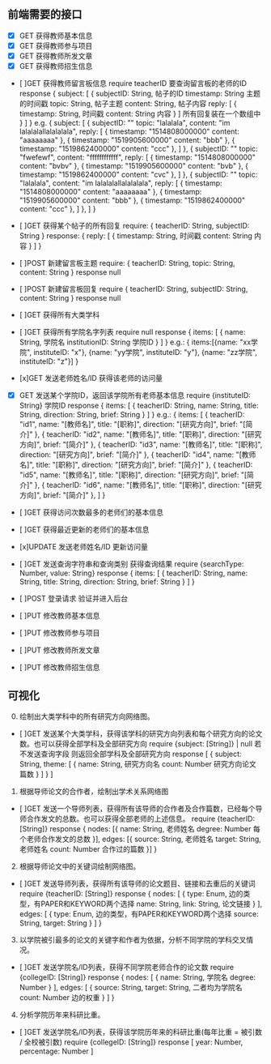 ## 前端需要的接口
- [x] GET 获得教师基本信息
- [x] GET 获得教师参与项目
- [x] GET 获得教师所发文章
- [x] GET 获得教师招生信息

- [ ]GET 获得教师留言板信息
require teacherID 要查询留言板的老师的ID
response {
subject: [
	{
		subjectID: String, 帖子的ID
		timestamp: String 主题的时间戳
		topic: String, 帖子主题
		content: String, 帖子内容
		reply: [
			{
				timestamp: String, 时间戳
				content: String 内容
			}
		] 所有回复装在一个数组中
	}
]
}
e.g.
{
	subject: [
		{
			subjectID: ""
			topic: "lalalala",
			content: "im lalalalallalalalala",
			reply: [
			{
				timestamp: "1514808000000"
				content: "aaaaaaaa"
			},
			{
				timestamp: "1519905600000"
				content: "bbb"
			},
			{
				timestamp: "1519862400000"
				content: "ccc"
			},
		]
	},
	{
		subjectID: ""
		topic: "fwefewf",
		content: "ffffffffffff",
		reply: [
		{
			timestamp: "1514808000000"
			content: "bvbv"
		},
		{
			timestamp: "1519905600000"
			content: "bvb"
		},
		{
			timestamp: "1519862400000"
			content: "cvc"
		},
	]
	},
	{
		subjectID: ""
		topic: "lalalala",
		content: "im lalalalallalalalala",
		reply: [
		{
			timestamp: "1514808000000"
			content: "aaaaaaaa"
		},
		{
			timestamp: "1519905600000"
			content: "bbb"
		},
		{
			timestamp: "1519862400000"
			content: "ccc"
		},
	]
	},
]
}

- [ ]GET 获得某个帖子的所有回复
require: {
	teacherID: String,
	subjectID: String
}
response: {
	reply: [
		{
			timestamp: String, 时间戳
			content: String 内容
		}
	]
}

- [ ]POST 新建留言板主题
require: {
	teacherID: String,
	topic: String,
	content: String
}
response null

- [ ]POST 新建留言板回复
require {
	teacherID: String,
	subjectID: String,
	content: String
}
response null

- [ ]GET 获得所有大类学科

- [ ]GET 获得所有学院名字列表
require null
response {
	items: [
		{
			name: String, 学院名
			institutionID: String 学院ID
		}
	]
}
e.g.:
{
	items:[{name: "xx学院", instituteID: "x"}, {name: "yy学院", instituteID: "y"}, {name: "zz学院", instituteID: "z"}]
}
- [x]GET 发送老师姓名/ID 获得该老师的访问量

- [x] GET 发送某个学院ID，返回该学院所有老师基本信息
require {instituteID: String} 学院ID
response {
	items: [
		{
			teacherID: String,
			name: String,
			title: String,
			direction: String,
			brief: String
		}
	]
}
e.g.:
{
	items: [
		{
			teacherID: "id1",
			name: "[教师名]",
			title: "[职称]",
			direction: "[研究方向]",
			brief: "[简介]"
		},
		{
			teacherID: "id2",
			name: "[教师名]",
			title: "[职称]",
			direction: "[研究方向]",
			brief: "[简介]"
		},
		{
			teacherID: "id3",
			name: "[教师名]",
			title: "[职称]",
			direction: "[研究方向]",
			brief: "[简介]"
		},
		{
			teacherID: "id4",
			name: "[教师名]",
			title: "[职称]",
			direction: "[研究方向]",
			brief: "[简介]"
		},
		{
			teacherID: "id5",
			name: "[教师名]",
			title: "[职称]",
			direction: "[研究方向]",
			brief: "[简介]"
		},
		{
			teacherID: "id6",
			name: "[教师名]",
			title: "[职称]",
			direction: "[研究方向]",
			brief: "[简介]"
		},
	]
}
- [ ]GET 获得访问次数最多的老师们的基本信息

- [ ]GET 获得最近更新的老师们的基本信息

- [x]UPDATE 发送老师姓名/ID 更新访问量

- [ ]GET 发送查询字符串和查询类别 获得查询结果
require {searchType: Number, value: String}
response {
	items: [
		{
			teacherID: String,
			name: String,
			title: String,
			direction: String,
			brief: String
		}
	]
}

- [ ]POST 登录请求 验证并进入后台
- [ ]PUT 修改教师基本信息
- [ ]PUT 修改教师参与项目
- [ ]PUT 修改教师所发文章
- [ ]PUT 修改教师招生信息

## 可视化
0. 绘制出大类学科中的所有研究方向网络图。

- [ ]GET 发送某个大类学科，获得该学科的研究方向列表和每个研究方向的论文数。也可以获得全部学科及全部研究方向
require {subject: [String]} | null 若不发送查询字段 则返回全部学科及全部研究方向
response [
{
	subject: String,
	theme: [
		{
			name: String, 研究方向名
			count: Number 研究方向论文篇数
		}
	]
}
]

1. 根据导师论文的合作者，绘制出学术关系网络图

- [ ]GET 发送一个导师列表，获得所有该导师的合作者及合作篇数，已经每个导师合作发文的总数。也可以获得全部老师的上述信息。
require {teacherID: [String]}
response {
	nodes: [{
		name: String, 老师姓名
		degree: Number 每个老师合作发文的总数
	}],
	edges: [{
		source: String, 老师姓名
		target: String, 老师姓名
		count: Number 合作过的篇数
	}]
}

2. 根据导师论文中的关键词绘制网络图。

- [ ]GET 发送导师列表，获得所有该导师的论文题目、链接和去重后的关键词
require {teacherID: [String]}
response {
	nodes: [
		{
			type: Enum, 边的类型，有PAPER和KEYWORD两个选择
			name: String,
			link: String, 论文链接
		}
	],
	edges: [
		{
			type: Enum, 边的类型，有PAPER和KEYWORD两个选择
			source: String,
			target: String
		}
	]
}

3. 以学院被引最多的论文的关键字和作者为依据，分析不同学院的学科交叉情况。

- [ ]GET 发送学院名/ID列表，获得不同学院老师合作的论文数
require {collegeID: [String]}
response {
	nodes: [
		{
			name: String,  学院名
			degree: Number
		}
	],
	edges: [
		{
			source: String,
			target: String, 二者均为学院名
			count: Number 边的权重
		}
	]
}
4. 分析学院历年来科研比重。
- [ ]GET 发送学院名/ID列表，获得该学院历年来的科研比重(每年比重 = 被引数 / 全校被引数)
require {collegeID: [String]}
response [
	year: Number,
	percentage: Number
]



	<!-- [ ]pandoc --standalone --self-contained --css pandoc.css interface.md --output interface.html -->
